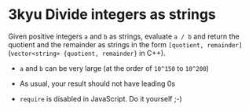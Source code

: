 # 3kyu Divide integers as strings

Given positive integers `a` and `b` as strings, evaluate `a / b` and return the quotient and the remainder as strings in the form `[quotient, remainder]` (`vector<string> {quotient, remainder}` in C++).

-   `a` and `b` can be very large (at the order of `10^150` to `10^200`)

-   As usual, your result should not have leading 0s

-   `require` is disabled in JavaScript. Do it yourself ;-)
